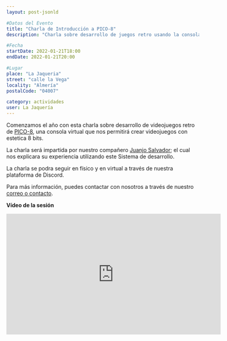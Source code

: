 ```yaml
---
layout: post-jsonld

#Datos del Evento
title: "Charla de Introducción a PICO-8"
description: "Charla sobre desarrollo de juegos retro usando la consola virtual PICO-8"

#Fecha
startDate: 2022-01-21T18:00
endDate: 2022-01-21T20:00

#Lugar
place: "La Jaqueria"
street: "calle la Vega"
locality: "Almería"
postalCode: "04007"

category: actividades
user: La Jaquería
---
```


Comenzamos el año con esta charla sobre desarrollo de videojuegos retro de [PICO-8](https://www.lexaloffle.com/pico-8.php), una consola virtual que nos permitirá crear videojuegos con estetica 8 bits.

La charla será impartida por nuestro compañero [Juanjo Salvador](https://twitter.com/Linuxneitor); el cual nos explicara su experiencia utilizando este Sistema de desarrollo.

La charla se podra seguir en físico y en virtual a través de nuestra plataforma de Discord.

Para más información, puedes contactar con nosotros a través de nuestro [correo o contacto](https://lajaqueria.org/contacto/).

**Vídeo de la sesión**

<iframe width="560" height="315" src="https://www.youtube.com/embed/8y46JhnBRK4" title="YouTube video player" frameborder="0" allow="accelerometer; autoplay; clipboard-write; encrypted-media; gyroscope; picture-in-picture" allowfullscreen></iframe>
